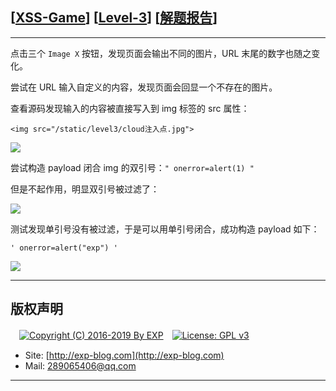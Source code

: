 ## [[XSS-Game](https://xss-game.appspot.com/)] [[Level-3](https://xss-game.appspot.com/level3)] [[解题报告](http://exp-blog.com/2019/02/15/pid-3331/)]

------

点击三个 `Image X` 按钮，发现页面会输出不同的图片，URL 末尾的数字也随之变化。

尝试在 URL 输入自定义的内容，发现页面会回显一个不存在的图片。

查看源码发现输入的内容被直接写入到 img 标签的 src 属性：

`<img src="/static/level3/cloud注入点.jpg">`

![](http://exp-blog.com/wp-content/uploads/2019/02/c93937753069e859ef8afe20874d249b.png)

尝试构造 payload 闭合 img 的双引号：`" onerror=alert(1) "`

但是不起作用，明显双引号被过滤了：

![](http://exp-blog.com/wp-content/uploads/2019/02/a65cfe80e7fe8c90590de02d5def5986.png)

测试发现单引号没有被过滤，于是可以用单引号闭合，成功构造 payload 如下：

`' onerror=alert("exp") '`

![](http://exp-blog.com/wp-content/uploads/2019/02/a9f7f8b2c5d018c97d60c7f9f93501c8.png)

------

## 版权声明

　[![Copyright (C) 2016-2019 By EXP](https://img.shields.io/badge/Copyright%20(C)-2016~2019%20By%20EXP-blue.svg)](http://exp-blog.com)　[![License: GPL v3](https://img.shields.io/badge/License-GPL%20v3-blue.svg)](https://www.gnu.org/licenses/gpl-3.0)
  

- Site: [http://exp-blog.com](http://exp-blog.com) 
- Mail: <a href="mailto:289065406@qq.com?subject=[EXP's Github]%20Your%20Question%20（请写下您的疑问）&amp;body=What%20can%20I%20help%20you?%20（需要我提供什么帮助吗？）">289065406@qq.com</a>


------
